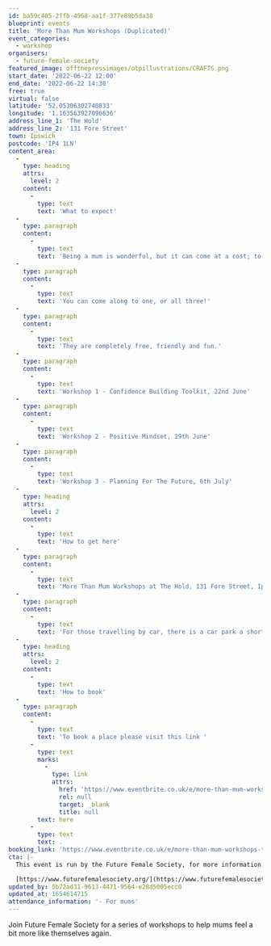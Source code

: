 ```yaml
---
id: ba59c405-2ffb-4968-aa1f-377e89b5da38
blueprint: events
title: 'More Than Mum Workshops (Duplicated)'
event_categories:
  - workshop
organisers:
  - future-female-society
featured_image: offthepressimages/otpillustrations/CRAFTS.png
start_date: '2022-06-22 12:00'
end_date: '2022-06-22 14:30'
free: true
virtual: false
latitude: '52.05306302740833'
longitude: '1.163563927096636'
address_line_1: 'The Hold'
address_line_2: '131 Fore Street'
town: Ipswich
postcode: 'IP4 1LN'
content_area:
  -
    type: heading
    attrs:
      level: 2
    content:
      -
        type: text
        text: 'What to expect'
  -
    type: paragraph
    content:
      -
        type: text
        text: 'Being a mum is wonderful, but it can come at a cost; to our identity, confidence and sometimes mental health. With this in mind Future Female Society have designed a set of workshops to help you to get back to yourself, and maybe even think a bit about the future.'
  -
    type: paragraph
    content:
      -
        type: text
        text: 'You can come along to one, or all three!'
  -
    type: paragraph
    content:
      -
        type: text
        text: 'They are completely free, friendly and fun.'
  -
    type: paragraph
    content:
      -
        type: text
        text: 'Workshop 1 - Confidence Building Toolkit, 22nd June'
  -
    type: paragraph
    content:
      -
        type: text
        text: 'Workshop 2 - Positive Mindset, 29th June'
  -
    type: paragraph
    content:
      -
        type: text
        text: 'Workshop 3 - Planning For The Future, 6th July'
  -
    type: heading
    attrs:
      level: 2
    content:
      -
        type: text
        text: 'How to get here'
  -
    type: paragraph
    content:
      -
        type: text
        text: 'More Than Mum Workshops at The Hold, 131 Fore Street, Ipswich.'
  -
    type: paragraph
    content:
      -
        type: text
        text: 'For those travelling by car, there is a car park a short walk from the venue next to the student halls, and bus stops operating nearby. '
  -
    type: heading
    attrs:
      level: 2
    content:
      -
        type: text
        text: 'How to book'
  -
    type: paragraph
    content:
      -
        type: text
        text: 'To book a place please visit this link '
      -
        type: text
        marks:
          -
            type: link
            attrs:
              href: 'https://www.eventbrite.co.uk/e/more-than-mum-workshops-tickets-320660422957'
              rel: null
              target: _blank
              title: null
        text: here
      -
        type: text
        text: .
booking_link: 'https://www.eventbrite.co.uk/e/more-than-mum-workshops-tickets-320660422957'
cta: |-
  This event is run by the Future Female Society, for more information please get in touch via:

  [https://www.futurefemalesociety.org/](https://www.futurefemalesociety.org/)
updated_by: 5b72ad31-9613-4471-9564-e28d5005ecc0
updated_at: 1654614715
attendance_information: '- For mums'
---
```

Join Future Female Society for a series of workshops to help mums feel a bit more like themselves again.